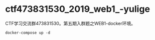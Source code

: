 # ctf473831530_2019_web1_-yulige
CTF学习交流群473831530。第五期入群题之WEB1-docker环境。
```
docker-compose up -d
```
